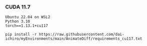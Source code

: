 
### CUDA 11.7
~~~
Ubuntu 22.04 on WSL2
Python 3.10
torch==1.13.1+cu117
~~~

~~~
pip install -r https://raw.githubusercontent.com/dai-ichiro/myEnvironments/main/AnimateDiff/requirements_cu117.txt
~~~
